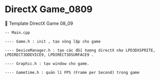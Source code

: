 # DirectX Game_0809
:rainbow: Template DirectX Game 08_09

```
-- Main.cpp 

---- Game.h : init , tạo vòng lặp cho game

---- DeviceManager.h : tạo các đối tượng directX như LPD3DXSPRITE, LPDIRECT3DDEVICE9, LPDIRECT3DSURFACE9 . 

---- Graphic.h : tạo window cho game.

---- Gametime.h : quản lí FPS (Frame per Second) trong game
```
